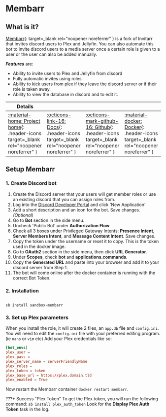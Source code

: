 # Membarr

## What is it?

[Membarr](https://github.com/Yoruio/Membarr){: target=_blank rel="noopener noreferrer" } is a fork of Invitarr that invites discord users to Plex and Jellyfin. You can also automate this bot to invite discord users to a media server once a certain role is given to a user or the user can also be added manually.

***Features*** are:

- Ability to invite users to Plex and Jellyfin from discord
- Fully automatic invites using roles
- Ability to kick users from plex if they leave the discord server or if their role is taken away.
- Ability to view the database in discord and to edit it.

| Details     |             |             |             |
|-------------|-------------|-------------|-------------|
| [:material-home: Project home](https://github.com/Yoruio/Membarr){: .header-icons target=_blank rel="noopener noreferrer" } | [:octicons-link-16: Docs](https://github.com/Yoruio/Membarr){: .header-icons target=_blank rel="noopener noreferrer" } | [:octicons-mark-github-16: Github](https://github.com/Yoruio/Membarr){: .header-icons target=_blank rel="noopener noreferrer" } | [:material-docker: Docker](https://hub.docker.com/r/yoruio/membarr){: .header-icons target=_blank rel="noopener noreferrer" }|

## Setup Membarr

### 1. Create Discord bot

1. Create the Discord server that your users will get member roles or use an existing discord that you can assign roles from.
2. Log into the [Discord Developer Portal] and click 'New Application'
3. Add a short description and an icon for the bot. Save changes. *(Optional)*
4. Go to **Bot** section in the side menu.
5. Uncheck 'Public Bot' under **Authorization Flow**
6. Check all 3 boxes under Privileged Gateway Intents: **Presence Intent**, **Server Members Intent**, and **Message Content Intent**. Save changes.
7. Copy the token under the username or reset it to copy. This is the token used in the docker image.
8. Go to **OAuth2** section in the side menu, then click **URL Generator**.
9. Under **Scopes**, check **bot** and **applications.commands**.
10. Copy the **Generated URL** and paste into your browser and add it to your discord server from Step 1.
11. The bot will come online after the docker container is running with the correct Bot Token.

  [Discord Developer Portal]: https://discord.com/developers/applications

### 2. Installation

``` shell

sb install sandbox-membarr

```

### 3. Set up Plex parameters

When you install the role, it will create 2 files, an `app.db` file and `config.ini`. You will need to edit the `config.ini` file with your preferred editing program. (ie `nano` or `vim` etc) Add your Plex credentials like so:

``` toml
[bot_envs]
plex_user =
plex_pass =
plex_server_name = ServerFriendlyName
plex_roles =
plex_token = token
plex_base_url = https://plex.domain.tld
plex_enabled = True
```

Now restart the Membarr container `docker restart membarr`.

???+ Success "Plex Token"
    To get the Plex token, you will run the following command: `sb install plex_auth_token`
    Look for the **Display Plex Auth Token** task in the log.
